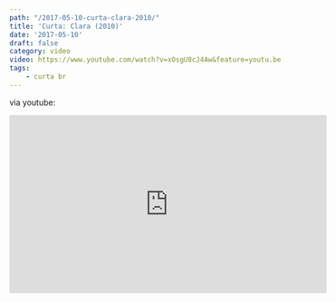 ```yaml
---
path: "/2017-05-10-curta-clara-2010/"
title: 'Curta: Clara (2010)'
date: '2017-05-10'
draft: false
category: video
video: https://www.youtube.com/watch?v=xOsgU8cJ4Aw&feature=youtu.be
tags: 
    - curta br
---
```


via youtube:

<iframe width="560" height="315" src="https://www.youtube.com/embed/xOsgU8cJ4Aw" frameborder="0" allowfullscreen></iframe>